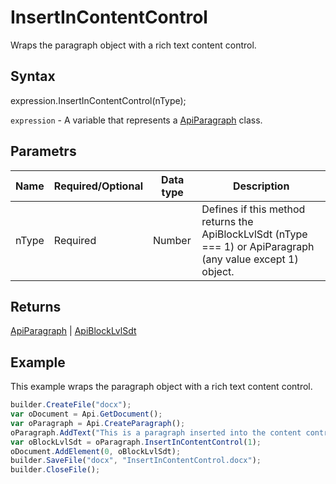 # InsertInContentControl

Wraps the paragraph object with a rich text content control.

## Syntax

expression.InsertInContentControl(nType);

`expression` - A variable that represents a [ApiParagraph](../ApiParagraph.md) class.

## Parametrs

| **Name** | **Required/Optional** | **Data type** | **Description** |
| ------------- | ------------- | ------------- | ------------- |
| nType | Required | Number | Defines if this method returns the ApiBlockLvlSdt (nType === 1) or ApiParagraph (any value except 1) object. |

## Returns

[ApiParagraph](../../ApiParagraph/ApiParagraph.md) &#124; [ApiBlockLvlSdt](../../ApiBlockLvlSdt/ApiBlockLvlSdt.md)

## Example

This example wraps the paragraph object with a rich text content control.

```javascript
builder.CreateFile("docx");
var oDocument = Api.GetDocument();
var oParagraph = Api.CreateParagraph();
oParagraph.AddText("This is a paragraph inserted into the content control.");
var oBlockLvlSdt = oParagraph.InsertInContentControl(1);
oDocument.AddElement(0, oBlockLvlSdt);
builder.SaveFile("docx", "InsertInContentControl.docx");
builder.CloseFile();
```
